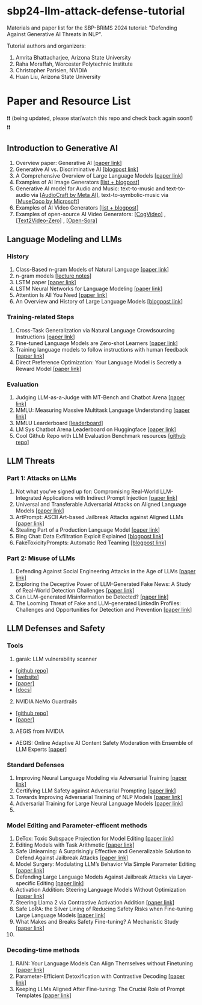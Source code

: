 # sbp24-llm-attack-defense-tutorial
Materials and paper list for the SBP-BRiMS 2024 tutorial: "Defending Against Generative AI Threats in NLP". 

Tutorial authors and organizers:

1. Amrita Bhattacharjee, Arizona State University
2. Raha Moraffah, Worcester Polytechnic Institute
3. Christopher Parisien, NVIDIA
4. Huan Liu, Arizona State University


# Paper and Resource List 
:exclamation::exclamation: (being updated, please star/watch this repo and check back again soon!) :exclamation::exclamation:


## Introduction to Generative AI

1. Overview paper: Generative AI [[paper link]](https://arxiv.org/pdf/2309.07930)
2. Generative AI vs. Discriminative AI [[blogpost link]](https://www.turing.com/kb/generative-models-vs-discriminative-models-for-deep-learning)
3. A Comprehensive Overview of Large Language Models [[paper link]](https://arxiv.org/pdf/2307.06435)
4. Examples of AI Image Generators [[list + blogpost]](https://zapier.com/blog/best-ai-image-generator/)
5. Generative AI model for Audio and Music: text-to-music and text-to-audio via [[AudioCraft by Meta AI]](https://audiocraft.metademolab.com/), text-to-symbolic-music via [[MuseCoco by Microsoft]](https://ai-muzic.github.io/musecoco/)
6. Examples of AI Video Generators [[list + blogpost]](https://zapier.com/blog/best-ai-video-generator/)
7. Examples of open-source AI Video Generators: [[CogVideo]](https://github.com/THUDM/CogVideo) , [[Text2Video-Zero]](https://github.com/Picsart-AI-Research/Text2Video-Zero) , [[Open-Sora]](https://github.com/hpcaitech/Open-Sora)

## Language Modeling and LLMs 

### History 

1. Class-Based n-gram Models of Natural Language [[paper link]](https://aclanthology.org/J92-4003.pdf)
2. n-gram models [[lecture notes]](https://web.stanford.edu/~jurafsky/slp3/3.pdf)
3. LSTM paper [[paper link]](https://www.bioinf.jku.at/publications/older/2604.pdf)
4. LSTM Neural Networks for Language Modeling [[paper link]](https://www.isca-archive.org/interspeech_2012/sundermeyer12_interspeech.pdf)
5. Attention Is All You Need [[paper link]](https://arxiv.org/pdf/1706.03762)
6. An Overview and History of Large Language Models [[blogpost link]](https://wandb.ai/mostafaibrahim17/ml-articles/reports/An-Overview-of-Large-Language-Models-LLMs---VmlldzozODA3MzQz)

### Training-related Steps

1. Cross-Task Generalization via Natural Language Crowdsourcing Instructions [[paper link]](https://arxiv.org/pdf/2104.08773)
2. Fine-tuned Language Models are Zero-shot Learners [[paper link]](https://arxiv.org/pdf/2109.01652)
3. Training language models to follow instructions with human feedback [[paper link]](https://arxiv.org/pdf/2203.02155)
4. Direct Preference Optimization: Your Language Model is Secretly a Reward Model [[paper link]](https://arxiv.org/pdf/2305.18290)


### Evaluation

1. Judging LLM-as-a-Judge with MT-Bench and Chatbot Arena [[paper link]](https://arxiv.org/pdf/2306.05685)
2. MMLU: Measuring Massive Multitask Language Understanding [[paper link]](https://arxiv.org/pdf/2009.03300)
3. MMLU Learderboard [[leaderboard]](https://paperswithcode.com/sota/multi-task-language-understanding-on-mmlu)
4. LM Sys Chatbot Arena Leaderboard on Huggingface [[paper link]](https://huggingface.co/spaces/lmsys/chatbot-arena-leaderboard)
5. Cool Github Repo with LLM Evaluation Benchmark resources [[github repo]](https://github.com/leobeeson/llm_benchmarks) 

## LLM Threats

### Part 1: Attacks on LLMs

1. Not what you’ve signed up for: Compromising Real-World LLM-Integrated Applications with Indirect Prompt Injection [[paper link]](https://arxiv.org/pdf/2302.12173)
2. Universal and Transferable Adversarial Attacks on Aligned Language Models [[paper link]](https://arxiv.org/pdf/2307.15043)
3. ArtPrompt: ASCII Art-based Jailbreak Attacks against Aligned LLMs [[paper link]](https://arxiv.org/pdf/2402.11753)
4. Stealing Part of a Production Language Model [[paper link]](https://arxiv.org/pdf/2403.06634)
5. Bing Chat: Data Exfiltration Exploit Explained [[blogpost link]](https://embracethered.com/blog/posts/2023/bing-chat-data-exfiltration-poc-and-fix/)
6. FakeToxicityPrompts: Automatic Red Teaming [[blogpost link]](https://interhumanagreement.substack.com/p/faketoxicityprompts-automatic-red)


### Part 2: Misuse of LLMs

1. Defending Against Social Engineering Attacks in the Age of LLMs [[paper link]](https://arxiv.org/pdf/2406.12263)
2. Exploring the Deceptive Power of LLM-Generated Fake News: A Study of Real-World Detection Challenges [[paper link]](https://arxiv.org/pdf/2403.18249)
3. Can LLM-generated Misinformation be Detected? [[paper link]](https://arxiv.org/pdf/2309.13788)
4. The Looming Threat of Fake and LLM-generated LinkedIn Profiles: Challenges and Opportunities for Detection and Prevention [[paper link]](https://dl.acm.org/doi/pdf/10.1145/3603163.3609064)

## LLM Defenses and Safety

### Tools

1. garak: LLM vulnerability scanner
   
- [[github repo]](https://github.com/leondz/garak)
- [[website]](https://garak.ai/)
- [[paper]](https://arxiv.org/pdf/2406.11036v1)
- [[docs]](https://docs.garak.ai/garak)

2. NVIDIA NeMo Guardrails

- [[github repo]](https://github.com/NVIDIA/NeMo-Guardrails)
- [[paper]](https://arxiv.org/pdf/2310.10501)

3. AEGIS from NVIDIA

- AEGIS: Online Adaptive AI Content Safety Moderation with Ensemble of LLM Experts [[paper]](https://arxiv.org/pdf/2404.05993)



### Standard Defenses

1. Improving Neural Language Modeling via Adversarial Training [[paper link]](http://proceedings.mlr.press/v97/wang19f/wang19f.pdf)
2. Certifying LLM Safety against Adversarial Prompting [[paper link]](https://arxiv.org/pdf/2309.02705)
3. Towards Improving Adversarial Training of NLP Models [[paper link]](https://arxiv.org/pdf/2109.00544)
4. Adversarial Training for Large Neural Language Models [[paper link]](https://arxiv.org/pdf/2004.08994)
5. 

### Model Editing and Parameter-efficent methods

1. DeTox: Toxic Subspace Projection for Model Editing [[paper link]](https://arxiv.org/pdf/2405.13967)
2. Editing Models with Task Arithmetic [[paper link]](https://arxiv.org/pdf/2212.04089)
3. Safe Unlearning: A Surprisingly Effective and Generalizable Solution to Defend Against Jailbreak Attacks [[paper link]](https://arxiv.org/pdf/2407.02855)
4. Model Surgery: Modulating LLM’s Behavior Via Simple Parameter Editing [[paper link]](https://arxiv.org/pdf/2407.08770)
5. Defending Large Language Models Against Jailbreak Attacks via Layer-specific Editing [[paper link]](https://arxiv.org/pdf/2405.18166v1)
6. Activation Addition: Steering Language Models Without Optimization [[paper link]](https://arxiv.org/pdf/2308.10248)
7. Steering Llama 2 via Contrastive Activation Addition [[paper link]](https://arxiv.org/pdf/2312.06681)
8. Safe LoRA: the Silver Lining of Reducing Safety Risks when Fine-tuning Large Language Models [[paper link]](https://arxiv.org/pdf/2405.16833v1)
9. What Makes and Breaks Safety Fine-tuning? A Mechanistic Study [[paper link]](https://arxiv.org/pdf/2407.10264)
10. 

### Decoding-time methods

1. RAIN: Your Language Models Can Align Themselves without Finetuning [[paper link]](https://arxiv.org/pdf/2309.07124)
2. Parameter-Efficient Detoxification with Contrastive Decoding [[paper link]](https://arxiv.org/pdf/2401.06947)
3. Keeping LLMs Aligned After Fine-tuning: The Crucial Role of Prompt Templates [[paper link]](https://arxiv.org/pdf/2402.18540)

